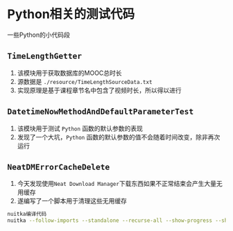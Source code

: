 # Python相关的测试代码

一些Python的小代码段

## `TimeLengthGetter`

1. 该模块用于获取数据库的MOOC总时长
2. 源数据是 `./resource/TimeLengthSourceData.txt`
3. 实现原理是基于课程章节名中包含了视频时长，所以得以进行

## `DatetimeNowMethodAndDefaultParameterTest`

1. 该模块用于测试 `Python` 函数的默认参数的表现
2. 发现了一个大坑，`Python` 函数的默认参数的值不会随着时间改变，除非再次运行

## `NeatDMErrorCacheDelete`

1. 今天发现使用`Neat Download Manager`下载东西如果不正常结束会产生大量无用缓存
2. 遂编写了一个脚本用于清理这些无用缓存

```bash
nuitka编译代码
nuitka --follow-imports --standalone --recurse-all --show-progress --show-scons --output-dir=./release --windows-icon=./NeatDMErrorCacheDeleteIcon.ico NeatDMErrorCacheDelete.py
```
